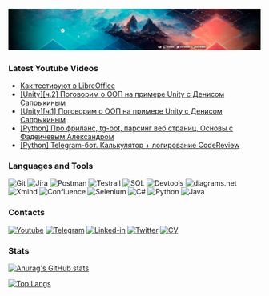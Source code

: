 [![Header](https://github.com/Oxpahha/Oxpahha/blob/main/assets/header.png?raw=true)](http://aleksandr-zaichenko.tilda.ws/)


### Latest Youtube Videos
<!-- YOUTUBE:START -->
- [Как тестируют в LibreOffice](https://www.youtube.com/watch?v=JK-x21Hcp_w)
- [[Unity][ч.2] Поговорим о ООП на примере Unity с Денисом Сапрыкиным](https://www.youtube.com/watch?v=3htQWsOT5HM)
- [[Unity][ч.1] Поговорим о ООП на примере Unity с Денисом Сапрыкиным](https://www.youtube.com/watch?v=ch49eoC6Rlk)
- [[Python] Про фриланс, tg-bot, парсинг веб страниц. Основы с Фадеичевым Александром](https://www.youtube.com/watch?v=NFmuFg_TqBY)
- [[Python] Telegram-бот. Калькулятор + логирование CodeReview](https://www.youtube.com/watch?v=XNW_RrU5PtE)
<!-- YOUTUBE:END -->

### Languages and Tools
![Git](https://img.shields.io/badge/-Git-090909?style=for-the-badge&logo=Git)
![Jira](https://img.shields.io/badge/-Jira-090909?style=for-the-badge&logo=Jira)
![Postman](https://img.shields.io/badge/-Postman-090909?style=for-the-badge&logo=Postman)
![Testrail](https://img.shields.io/badge/-Testrail-090909?style=for-the-badge&logo=Testrail)
![SQL](https://img.shields.io/badge/-SQL-090909?style=for-the-badge&logo=mySQL&logoColor=47C5FB)
![Devtools](https://img.shields.io/badge/-Devtools-090909?style=for-the-badge&logo=googlechrome)
![diagrams.net](https://img.shields.io/badge/-diagrams.net-090909?style=for-the-badge&logo=diagrams.net)
![Xmind](https://img.shields.io/badge/-Xmind-090909?style=for-the-badge&logo=diagrams.net)
![Confluence](https://img.shields.io/badge/-Confluence-090909?style=for-the-badge&logo=Confluence)
![Selenium](https://img.shields.io/badge/-Selenium-090909?style=for-the-badge&logo=Selenium)
![C#](https://img.shields.io/badge/-C%23-090909?style=for-the-badge&logo=Csharp)
![Python](https://img.shields.io/badge/-Python-090909?style=for-the-badge&logo=Python)
![Java](https://img.shields.io/badge/-Java-090909?style=for-the-badge&logo=Java)


### Contacts

[![Youtube](https://img.shields.io/badge/-Youtube-090909?style=for-the-badge&logo=Youtube&logoColor=FF0000)](https://www.youtube.com/channel/UC9izb-XCEo1t-MxKwEoXBmw)
[![Telegram](https://img.shields.io/badge/-Telegram-090909?style=for-the-badge&logo=Telegram)](https://t.me/Oxpahh)
[![Linked-in](https://img.shields.io/badge/-Linkedin-090909?style=for-the-badge&logo=Linkedin&logoColor=007bb6)](https://www.linkedin.com/in/aleksandr-zaichenko-47a438230/)
[![Twitter](https://img.shields.io/badge/-Twitter-090909?style=for-the-badge&logo=Twitter)](https://twitter.com/oxpahha)
[![CV](https://img.shields.io/badge/-CV-090909?style=for-the-badge&)](http://aleksandr-zaichenko.tilda.ws/)


### Stats

[![Anurag's GitHub stats](https://github-readme-stats.vercel.app/api?username=oxpahha&count_private=true&show_icons=true&theme=tokyonight&bg_color=12,071313,003960,501921&text_color=F7F1DE&title_color=F7F1DE&border_color=071313&icon_color=F7F1DE)](https://github.com/anuraghazra/github-readme-stats)

[![Top Langs](https://github-readme-stats.vercel.app/api/top-langs/?username=oxpahha&layout=compact&bg_color=12,071313,003960,501921&text_color=F7F1DE&title_color=F7F1DE&border_color=071313)](https://github.com/anuraghazra/github-readme-stats)




